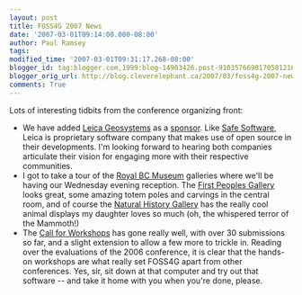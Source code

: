 ```yaml
---
layout: post
title: FOSS4G 2007 News
date: '2007-03-01T09:14:00.000-08:00'
author: Paul Ramsey
tags: 
modified_time: '2007-03-01T09:31:17.268-08:00'
blogger_id: tag:blogger.com,1999:blog-14903426.post-9103576698170581216
blogger_orig_url: http://blog.cleverelephant.ca/2007/03/foss4g-2007-news.html
comments: True
---
```


Lots of interesting tidbits from the conference organizing front:

* We have added [Leica Geosystems](http://www.leica-geosystems.com) as a [sponsor](http://2007.foss4g.org). Like [Safe Software](http://www.safe.com), Leica is proprietary software company that makes use of open source in their developments. I'm looking forward to hearing both companies articulate their vision for engaging more with their respective communities.
* I got to take a tour of the [Royal BC Museum](http://www.royalbcmuseum.bc.ca/) galleries where we'll be having our Wednesday evening reception.  The [First Peoples Gallery](http://www.royalbcmuseum.bc.ca/First_People_Gall/default.aspx) looks great, some amazing totem poles and carvings in the central room, and of course the [Natural History Gallery](http://www.royalbcmuseum.bc.ca/Nat_Hist_Gall/default.aspx) has the really cool animal displays my daughter loves so much (oh, the whispered terror of the Mammoth!)
* The [Call for Workshops](http://2007.foss4g.org/workshops) has gone really well, with over 30 submissions so far, and a slight extension to allow a few more to trickle in.  Reading over the evaluations of the 2006 conference, it is clear that the hands-on workshops are what really set FOSS4G apart from other conferences. Yes, sir, sit down at that computer and try out that software -- and take it home with you when you're done, please.